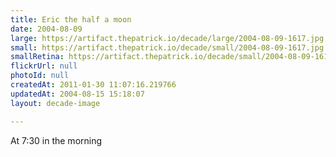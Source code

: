 ```yaml
---
title: Eric the half a moon
date: 2004-08-09
large: https://artifact.thepatrick.io/decade/large/2004-08-09-1617.jpg
small: https://artifact.thepatrick.io/decade/small/2004-08-09-1617.jpg
smallRetina: https://artifact.thepatrick.io/decade/small/2004-08-09-1617@2x.jpg
flickrUrl: null
photoId: null
createdAt: 2011-01-30 11:07:16.219766
updatedAt: 2004-08-15 15:18:07
layout: decade-image

---
```

At 7:30 in the morning
